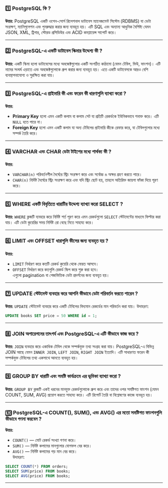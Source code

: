 

### 1️⃣ **PostgreSQL কি ?**  
**উত্তর:** PostgreSQL একটি ওপেন-সোর্স রিলেশনাল ডাটাবেস ম্যানেজমেন্ট সিস্টেম (RDBMS) যা ডেটা সংরক্ষণ, ম্যানিপুলেশন এবং পুনরুদ্ধার করার জন্য ব্যবহৃত হয়। এটি SQL এবং অন্যান্য আধুনিক বৈশিষ্ট্য যেমন JSON, XML, ট্রিগার, স্টোরড প্রসিডিউর এবং ACID কমপ্লায়েন্স সাপোর্ট করে।

---

### 2️⃣ **PostgreSQL-এ একটি ডাটাবেস স্কিমার উদ্দেশ্য কী ?**  
**উত্তর:** একটি স্কিমা হলো ডাটাবেসের মধ্যে অবজেক্টগুলোর একটি সংগঠিত কাঠামো (যেমন টেবিল, ভিউ, ফাংশন)। এটি নামের সংঘর্ষ এড়াতে এবং অবজেক্টগুলোকে গ্রুপ করার জন্য ব্যবহৃত হয়। এতে একটি ডাটাবেসকে আরও বেশি ব্যবস্থাপনাযোগ্য ও সুরক্ষিত করা যায়।

---

### 3️⃣ **PostgreSQL-এ প্রাইমারি কী এবং ফরেন কী ধারণাগুলি ব্যাখ্যা করো ?**  
**উত্তর:**  
- **Primary Key** হলো এমন একটি কলাম বা কলাম সেট যা প্রতিটি রেকর্ডকে ইউনিকভাবে শনাক্ত করে। এটি `NULL` হতে পারে না।  
- **Foreign Key** হলো এমন একটি কলাম যা অন্য টেবিলের প্রাইমারি কীকে রেফার করে, যা টেবিলগুলোর মধ্যে সম্পর্ক তৈরি করে।

---

### 4️⃣ **VARCHAR এবং CHAR ডেটা টাইপের মধ্যে পার্থক্য কী ?**  
**উত্তর:**  
- `VARCHAR(n)` পরিবর্তনশীল দৈর্ঘ্যের স্ট্রিং সংরক্ষণ করে এবং সর্বোচ্চ `n` অক্ষর গ্রহণ করতে পারে।  
- `CHAR(n)` নির্দিষ্ট দৈর্ঘ্যের স্ট্রিং সংরক্ষণ করে এবং যদি স্ট্রিং ছোট হয়, তাহলে অতিরিক্ত জায়গা ফাঁকা দিয়ে পূরণ করে।

---

### 5️⃣ **WHERE একটি বিবৃতিতে ধারাটির উদ্দেশ্য ব্যাখ্যা করো SELECT ?**  
**উত্তর:** `WHERE` ক্লজটি ব্যবহার করে নির্দিষ্ট শর্ত পূরণ করে এমন রেকর্ডগুলো `SELECT` স্টেটমেন্টের মাধ্যমে ফিল্টার করা যায়। এটি ডেটা কুয়েরির সময় নির্দিষ্ট রো বেছে নিতে সাহায্য করে।

---

### 6️⃣ **LIMIT এবং OFFSET ধারাগুলি কীসের জন্য ব্যবহৃত হয় ?**  
**উত্তর:**  
- `LIMIT` নির্ধারণ করে কতটি রেকর্ড কুয়েরি থেকে ফেরত আসবে।  
- `OFFSET` নির্ধারণ করে কতগুলি রেকর্ড স্কিপ করে শুরু করা হবে।  
এগুলো pagination বা পেজভিত্তিক ডেটা প্রদর্শনের জন্য ব্যবহৃত হয়।

---

### 7️⃣ **UPDATE স্টেটমেন্ট ব্যবহার করে আপনি কীভাবে ডেটা পরিবর্তন করতে পারেন ?**  
**উত্তর:** `UPDATE` স্টেটমেন্ট ব্যবহার করে একটি টেবিলের বিদ্যমান রেকর্ডের মান পরিবর্তন করা যায়। উদাহরণ:  
```sql
UPDATE books SET price = 50 WHERE id = 1;
```

---

### 8️⃣ **JOIN অপারেশনের তাৎপর্য এবং PostgreSQL-এ এটি কীভাবে কাজ করে ?**  
**উত্তর:** `JOIN` ব্যবহার করে একাধিক টেবিল থেকে সম্পর্কযুক্ত তথ্য সংগ্রহ করা যায়। PostgreSQL-এ বিভিন্ন JOIN আছে যেমন `INNER JOIN`, `LEFT JOIN`, `RIGHT JOIN` ইত্যাদি। এটি সাধারণত ফরেন কী সম্পর্কযুক্ত টেবিলের তথ্য একসাথে আনতে ব্যবহৃত হয়।

---

### 9️⃣ **GROUP BY ধারাটি এবং সমষ্টি কার্যক্রমে এর ভূমিকা ব্যাখ্যা করো ?**  
**উত্তর:** `GROUP BY` ক্লজটি একই ধরনের মানযুক্ত রেকর্ডগুলোকে গ্রুপ করে এবং তাদের ওপর সমষ্টিগত ফাংশন (যেমন COUNT, SUM, AVG) প্রয়োগ করতে সাহায্য করে। এটি রিপোর্ট তৈরি বা বিশ্লেষণের কাজে ব্যবহৃত হয়।

---

### 🔟 **PostgreSQL-এ COUNT(), SUM(), এবং AVG() এর মতো সমষ্টিগত ফাংশনগুলি কীভাবে গণনা করবেন ?**  
**উত্তর:**  
- `COUNT()` — মোট রেকর্ড সংখ্যা গণনা করে।  
- `SUM()` — নির্দিষ্ট কলামের মানগুলোর যোগফল বের করে।  
- `AVG()` — নির্দিষ্ট কলামের গড় মান বের করে।  
উদাহরণ:
```sql
SELECT COUNT(*) FROM orders;
SELECT SUM(price) FROM books;
SELECT AVG(price) FROM books;
```

---
